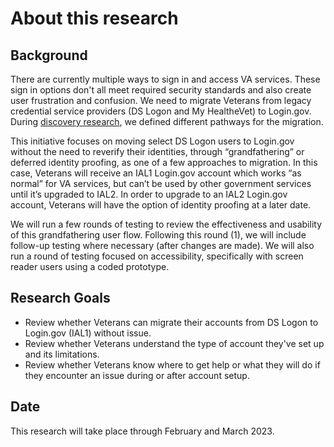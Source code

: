 # About this research

## Background
There are currently multiple ways to sign in and access VA services. These sign in options don't all meet required security standards and also create user frustration and confusion. We need to migrate Veterans from legacy credential service providers (DS Logon and My HealtheVet) to Login.gov. During [discovery research](https://github.com/department-of-veterans-affairs/va.gov-team/tree/master/products/login.gov-adoption/research/discovery/2022-10-Login.gov-Adoption-Discovery-Research), we defined different pathways for the migration.

This initiative focuses on moving select DS Logon users to Login.gov without the need to reverify their identities, through “grandfathering” or deferred identity proofing, as one of a few approaches to migration. In this case, Veterans will receive an IAL1 Login.gov account which works “as normal” for VA services, but can’t be used by other government services until it’s upgraded to IAL2. In order to upgrade to an IAL2 Login.gov account, Veterans will have the option of identity proofing at a later date.

We will run a few rounds of testing to review the effectiveness and usability of this grandfathering user flow. Following this round (1), we will include follow-up testing where necessary (after changes are made). We will also run a round of testing focused on accessibility, specifically with screen reader users using a coded prototype.

## Research Goals
* Review whether Veterans can migrate their accounts from DS Logon to Login.gov (IAL1) without issue.
* Review whether Veterans understand the type of account they've set up and its limitations.
* Review whether Veterans know where to get help or what they will do if they encounter an issue during or after account setup.

## Date
This research will take place through February and March 2023.
